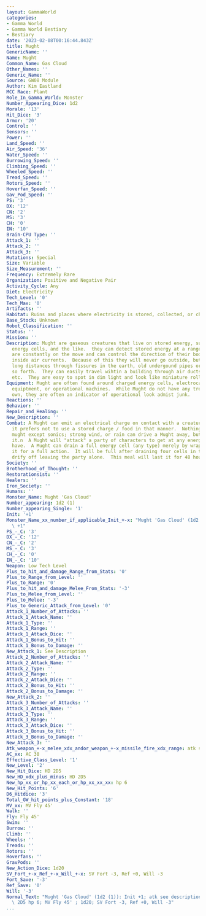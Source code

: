 ```yaml
---
layout: GammaWorld
categories:
- Gamma World
- Gamma World Bestiary
- Bestiary
date: '2023-02-08T00:16:44.843Z'
title: Mught
GenericName: ''
Name: Mught
Common_Name: Gas Cloud
Other_Names: ''
Generic_Name: ''
Source: GW08 Module
Author: Kim Eastland
MCC Race: Plant
Role_In_Gamma_World: Monster
Number_Appearing_Dice: 1d2
Morale: '13'
Hit_Dice: '3'
Armor: '20'
Control: ''
Sensors: ''
Power: ''
Land_Speed: ''
Air_Speed: '36'
Water_Speed: ''
Burrowing_Speed: ''
Climbing_Speed: ''
Wheeled_Speed: ''
Tread_Speed: ''
Rotors_Speed: ''
Hoverfan_Speed: ''
Gav_Pod_Speed: ''
PS: '3'
DX: '12'
CN: '2'
MS: '3'
CH: '0'
IN: '10'
Brain-CPU Type: ''
Attack_1: ''
Attack_2: ''
Attack_3: ''
Mutations: Special
Size: Variable
Size_Measurement: ''
Frequency: Extremely Rare
Organization: Positive and Negative Pair
Activity_Cycle: Any
Diet: Electricity
Tech_Level: '0'
Tech_Max: '0'
Artifacts: ''
Habitat: Ruins and places where electricity is stored, collected, or charged.
Base_Stock: Unknown
Robot_Classification: ''
Status: ''
Mission: ''
Description: Mught are gaseous creatures that live on stored energy, such as batteries,
  energy cells, and the like.  they can detect stored energy at a range of 130 meters.  They
  are constantly on the move and can control the direction of their bodies under normal
  inside air currents.  Because of this they will never go outside, but rather travel
  long distances through fissures in the earth, old undergound pipes or cables, and
  so forth.  They can easily travel wihtin a building through air ducts, under doors,
  etc.  They are easy to spot in dim light and look like miniature rolling clouds
Equipment: Mught are often found around charged energy cells, electrocal generating
  equiptment, or operational machines.  While Mught do not have any treasure of their
  own, they are often an indicator of operational look admist junk.
Reactions: ''
Behavior: ''
Repair_and_Healing: ''
New_Description: ''
Combat: A Mught can emit an electrical charge on contact with a creature (I16) but
  it prefers not to use a stored charge / food in that manner.  Nothing cna hurt a
  mught except sonics; strong wind, or rain can drive a Mught away, but not destroy
  it.n  A Mught will "attack" a party of characters to get at any energy cells they
  have.  A Mught can drain a full energy cell (any type) merely by wrapping around
  it for a full action.  It will be full after draining four cells in this way and
  drify off leaving the party alone.  This meal will last it for 48 hours.
Society: ''
Brotherhood_of_Thought: ''
Restorationsist: ''
Healers: ''
Iron_Society: ''
Humans: ''
Monster_Name: Mught 'Gas Cloud'
Number_appearing: 1d2 (1)
Number_appearing_Single: '1'
Init: '+1'
Monster_Name_xx_number_if_applicable_Init_+-x: "Mught 'Gas Cloud' (1d2 (1)): Init\
  \ +1"
PS_-_C: '3'
DX_-_C: '12'
CN_-_C: '2'
MS_-_C: '3'
CH_-_C: '0'
IN_-_C: '10'
Weapon: Low Tech Level
Plus_to_hit_and_damage_Range_from_Stats: '0'
Plus_to_Range_from_Level: ''
Plus_to_Range: '0'
Plus_to_hit_and_damage_Melee_From_Stats: '-3'
Plus_to_Melee_from_Level: ''
Plus_to_Melee: '-3'
Plus_to_Generic_Attack_from_Level: '0'
Attack_1_Number_of_Attacks: ''
Attack_1_Attack_Name: ''
Attack_1_Type: ''
Attack_1_Range: ''
Attack_1_Attack_Dice: ''
Attack_1_Bonus_to_Hit: ''
Attack_1_Bonus_to_Damage: ''
New_Attack_1: See Description
Attack_2_Number_of_Attacks: ''
Attack_2_Attack_Name: ''
Attack_2_Type: ''
Attack_2_Range: ''
Attack_2_Attack_Dice: ''
Attack_2_Bonus_to_Hit: ''
Attack_2_Bonus_to_Damage: ''
New_Attack_2: ''
Attack_3_Number_of_Attacks: ''
Attack_3_Attack_Name: ''
Attack_3_Type: ''
Attack_3_Range: ''
Attack_3_Attack_Dice: ''
Attack_3_Bonus_to_Hit: ''
Attack_3_Bonus_to_Damage: ''
New_Attack_3: ''
Atk_weapon_+-x_melee_xdx_andor_weapon_+-x_missile_fire_xdx_range: atk see description
AC_xx: AC 30
Effective_Class_Level: '1'
New_Level: '2'
New_Hit_Dice: HD 2D5
New_HD_xdx_plus_minus: HD 2D5
New_hp_xx_or_hp_xx_each_or_hp_xx_xx_xx: hp 6
New_Hit_Points: '6'
D6_Hitdice: '3'
Total_GW_hit_points_plus_Constant: '18'
MV_xx: MV Fly 45'
Walk: ''
Fly: Fly 45'
Swim: ''
Burrow: ''
Climb: ''
Wheels: ''
Treads: ''
Rotors: ''
Hoverfans: ''
GravPods: ''
New_Action_Dice: 1d20
SV_Fort_+-x_Ref_+-x_Will_+-x: SV Fort -3, Ref +0, Will -3
Fort_Save: '-3'
Ref_Save: '0'
Will: '-3'
Normal_Text: "Mught 'Gas Cloud' (1d2 (1)): Init +1; atk see description; AC 30; HD\
  \ 2D5 hp 6; MV Fly 45' ; 1d20; SV Fort -3, Ref +0, Will -3"
...
```

